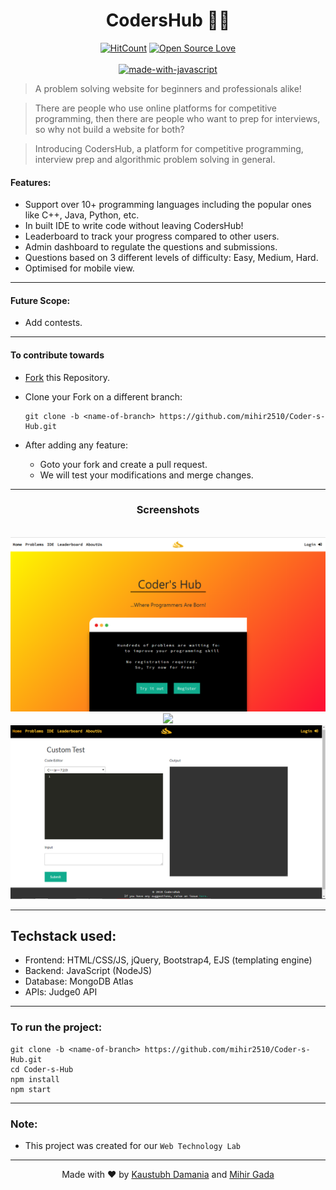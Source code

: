 ﻿<div align="center">
	<h1>CodersHub 👨‍💻</h1>

[![HitCount](http://hits.dwyl.io/mihir2510/Coder-s-Hub.svg)](http://hits.dwyl.io/mihir2510/Coder-s-Hub)
[![Open Source Love](https://badges.frapsoft.com/os/v1/open-source.png?v=103)](https://github.com/ellerbrock/open-source-badges/)
<br><br>
[![made-with-javascript](https://forthebadge.com/images/badges/made-with-javascript.svg)](https://www.javascript.org/)

</div>

> A problem solving website for beginners and professionals alike!

> There are people who use online platforms for competitive programming, then there are people who want to prep for interviews, so why not build a website for both?

> Introducing CodersHub, a platform for competitive programming, interview prep and algorithmic problem solving in general.

#### Features:
* Support over 10+ programming languages including the popular ones like C++, Java, Python, etc.
* In built IDE to write code without leaving CodersHub!
* Leaderboard to track your progress compared to other users.
* Admin dashboard to regulate the questions and submissions.
* Questions based on 3 different levels of difficulty: Easy, Medium, Hard.
* Optimised for mobile view.

------------------------------------------
#### Future Scope:
* Add contests.

------------------------------------------

#### To contribute towards
* [Fork](https://github.com/mihir2510/Coder-s-Hub) this Repository.
* Clone your Fork on a different branch:

	 ```
     git clone -b <name-of-branch> https://github.com/mihir2510/Coder-s-Hub.git
     ```
* After adding any feature:
	* Goto your fork and create a pull request.
	* We will test your modifications and merge changes.

------------------------------------------


<div align="center">

<h3 > Screenshots  </h3>
<br>
<img src="assets/Home.png" width=700px>
<br>
<img src="assets/profile.jpeg" width=700px>
<br>
<img src="assets/IDE.PNG" width=700px>
<br>

</div>

------------------------------------------
## Techstack used:
- Frontend: HTML/CSS/JS, jQuery, Bootstrap4, EJS (templating engine)
- Backend: JavaScript (NodeJS)
- Database: MongoDB Atlas
- APIs: Judge0 API

------------------------------------------
### To run the project:
```
git clone -b <name-of-branch> https://github.com/mihir2510/Coder-s-Hub.git
cd Coder-s-Hub
npm install
npm start
```

------------------------------------------

### Note:
- This project was created for our `Web Technology Lab`

------------------------------------------

<div align="center">

Made with :heart: by <a href="https://github.com/KaustubhDamania">Kaustubh Damania</a> and <a href="https://github.com/mihir2510">Mihir Gada</a>

</div>
